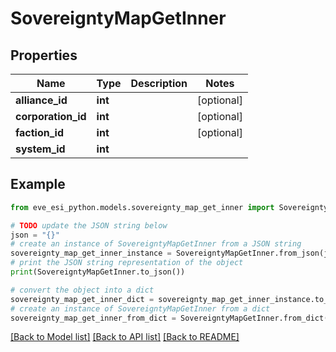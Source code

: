 # SovereigntyMapGetInner


## Properties

Name | Type | Description | Notes
------------ | ------------- | ------------- | -------------
**alliance_id** | **int** |  | [optional] 
**corporation_id** | **int** |  | [optional] 
**faction_id** | **int** |  | [optional] 
**system_id** | **int** |  | 

## Example

```python
from eve_esi_python.models.sovereignty_map_get_inner import SovereigntyMapGetInner

# TODO update the JSON string below
json = "{}"
# create an instance of SovereigntyMapGetInner from a JSON string
sovereignty_map_get_inner_instance = SovereigntyMapGetInner.from_json(json)
# print the JSON string representation of the object
print(SovereigntyMapGetInner.to_json())

# convert the object into a dict
sovereignty_map_get_inner_dict = sovereignty_map_get_inner_instance.to_dict()
# create an instance of SovereigntyMapGetInner from a dict
sovereignty_map_get_inner_from_dict = SovereigntyMapGetInner.from_dict(sovereignty_map_get_inner_dict)
```
[[Back to Model list]](../README.md#documentation-for-models) [[Back to API list]](../README.md#documentation-for-api-endpoints) [[Back to README]](../README.md)


